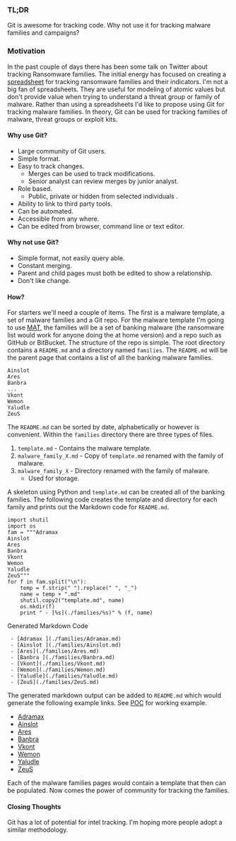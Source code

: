 ### TL;DR
Git is awesome for tracking code. Why not use it for tracking malware families and campaigns?

### Motivation 
In the past couple of days there has been some talk on Twitter about tracking Ransomware families.  The initial energy has focused on creating a [spreadsheet](https://docs.google.com/spreadsheets/d/1TWS238xacAto-fLKh1n5uTsdijWdCEsGIM0Y0Hvmc5g/edit#gid=0) for tracking ransomware families and their indicators. I'm not a big fan of spreadsheets. They are useful for modeling of atomic values but don't provide value when trying to understand a threat group or family of malware. Rather than using a spreadsheets I'd like to propose using Git for tracking malware families. In theory, Git can be used for tracking families of malware, threat groups or exploit kits. 

#### Why use Git?

 - Large community of Git users. 
 - Simple format. 
 - Easy to track changes. 
	 - Merges can be used to track modifications. 
	 - Senior analyst can review merges by junior analyst. 
 - Role based. 
	 - Public, private or hidden from selected individuals . 
 - Ability to link to third party tools. 
 - Can be automated.
 - Accessible from any where. 
 - Can be edited from browser, command line or text editor. 

#### Why not use Git?

 - Simple format, not easily query able.  
 - Constant merging. 
 - Parent and child pages must both be edited to show a relationship. 
 - Don't like change.  

#### How?
For starters we'll need a couple of items. The first is a malware template, a set of malware families and a Git repo. For the malware template I'm going to use [MAT](https://bitbucket.org/Alexander_Hanel/mat), the families will be a set of banking malware (the ransomware list would work for anyone doing the at home version) and a repo such as GitHub or BitBucket. The structure of the repo is simple. The root directory contains a `README.md` and a directory named `families`. The `README.md` will be the parent page that contains a list of all the banking malware families. 
```
Ainslot 
Ares
Banbra 
...
Vkont
Wemon
Yaludle
ZeuS
```
The `README.md` can be sorted by date, alphabetically or however is convenient. Within the `families` directory there are three types of files.

 1. `template.md` - Contains the malware template.
 2. `malware_family_X.md` - Copy of `template.md` renamed with the family of malware.
 3. `malware_family_X` - Directory renamed with the family of malware.
	 - Used for storage. 

A skeleton using Python and `template.md` can be created all of the banking families.  The following code creates the template and directory for each family and prints out the Markdown code for `README.md`.
```
import shutil
import os 
fam = """Adramax 
Ainslot 
Ares
Banbra 
Vkont
Wemon
Yaludle
ZeuS"""
for f in fam.split("\n"):
    temp = f.strip(" ").replace(" ", "_")
    name = temp + ".md"
    shutil.copy2("template.md", name)
    os.mkdir(f)
    print " - [%s](./families/%s)" % (f, name)
```
Generated Markdown Code
```
 - [Adramax ](./families/Adramax.md)
 - [Ainslot ](./families/Ainslot.md)
 - [Ares](./families/Ares.md)
 - [Banbra ](./families/Banbra.md)
 - [Vkont](./families/Vkont.md)
 - [Wemon](./families/Wemon.md)
 - [Yaludle](./families/Yaludle.md)
 - [ZeuS](./families/ZeuS.md)
```

The generated markdown output can be added to `README.md` which would generate the following example links. See [POC](./POC/README.MD) for working example. 

 - [Adramax ](./families/Adramax.md)
 - [Ainslot ](./families/Ainslot.md)
 - [Ares](./families/Ares.md)
 - [Banbra ](./families/Banbra.md)
 - [Vkont](./families/Vkont.md)
 - [Wemon](./families/Wemon.md)
 - [Yaludle](./families/Yaludle.md)
 - [ZeuS](./families/ZeuS.md) 

Each of the malware families pages would contain a template that then can be populated.  Now comes the power of community for tracking the families.

#### Closing Thoughts
Git has a lot of potential for intel tracking. I'm hoping more people adopt a similar methodology.
